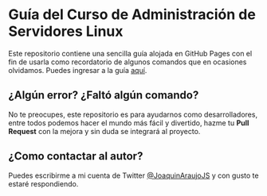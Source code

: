 # Guía del Curso de Administración de Servidores Linux

Este repositorio contiene una sencilla guía alojada en GitHub Pages con el fin de usarla como recordatorio de algunos comandos que en ocasiones olvidamos. Puedes ingresar a la guía [aquí](https://joaquinaraujo.github.io/platzi_administracion-linux/).

## ¿Algún error? ¿Faltó algún comando?

No te preocupes, este repositorio es para ayudarnos como desarrolladores, entre todos podemos hacer el mundo más fácil y divertido, hazme tu **Pull Request** con la mejora y sin duda se integrará al proyecto.

## ¿Como contactar al autor?

Puedes escribirme a mi cuenta de Twitter [@JoaquinAraujoJS](https://twitter.com/JoaquinAraujoJS) y con gusto te estaré respondiendo.